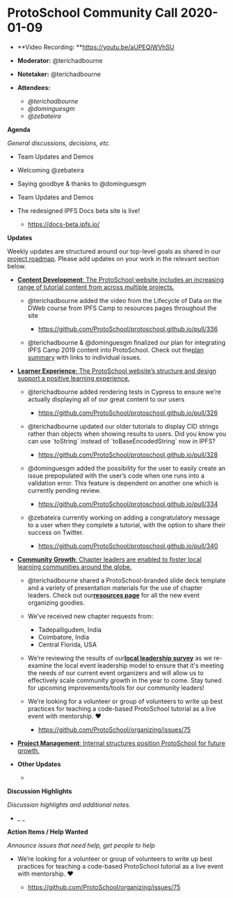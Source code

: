 # ProtoSchool Community Call 2020-01-09

-   **Video Recording: **https://youtu.be/aUPEQjWVhSU
-   **Moderator:** @terichadbourne
-   **Notetaker:** @terichadbourne
-   **Attendees:**

    -   _@terichadbourne_
    -   _@dominguesgm_
    -   _@zebateira_


**Agenda**

_General discussions, decisions, etc._

-   Team Updates and Demos
-   Welcoming @zebateira
-   Saying goodbye & thanks to @dominguesgm
-   Team Updates and Demos
-   The redesigned IPFS Docs beta site is live!

    -   <https://docs-beta.ipfs.io/>




**Updates**

Weekly updates are structured around our top-level goals as shared in our [project roadmap](https://github.com/ProtoSchool/roadmap#protoschool-roadmap). Please add updates on your work in the relevant section below.

-   [**Content Development**: The ProtoSchool website includes an increasing range of tutorial content from across multiple projects.](https://github.com/ProtoSchool/roadmap#content-development)

    -   @terichadbourne added the video from the Lifecycle of Data on the DWeb course from IPFS Camp to resources pages throughout the site

        -   <https://github.com/ProtoSchool/protoschool.github.io/pull/336>

    -   @terichadbourne & @dominguesgm finalized our plan for integrating IPFS Camp 2019 content into ProtoSchool. Check out the[plan summary](https://github.com/ProtoSchool/protoschool.github.io/issues/261#issuecomment-567219985) with links to individual issues.

-   [**Learner Experience**: The ProtoSchool website’s structure and design support a positive learning experience.](https://github.com/ProtoSchool/roadmap#learner-experience)

    -   @terichadbourne added rendering tests in Cypress to ensure we’re actually displaying all of our great content to our users

        -   <https://github.com/ProtoSchool/protoschool.github.io/pull/326>

    -   @terichadbourne updated our older tutorials to display CID strings rather than objects when showing results to users. Did you know you can use \`toString\` instead of \`toBaseEncodedString\` now in IPFS?

        -   <https://github.com/ProtoSchool/protoschool.github.io/pull/328>

    -   @dominguesgm added the possibility for the user to easily create an issue prepopulated with the user’s code when one runs into a validation error. This feature is dependent on another one which is currently pending review.

        -   <https://github.com/ProtoSchool/protoschool.github.io/pull/334>

    -   @zebateira currently working on adding a congratulatory message to a user when they complete a tutorial, with the option to share their success on Twitter.

        -   <https://github.com/ProtoSchool/protoschool.github.io/pull/340>

-   [**Community Growth**: Chapter leaders are enabled to foster local learning communities around the globe.](https://github.com/ProtoSchool/roadmap#community-growth)

    -   @terichadbourne shared a ProtoSchool-branded slide deck template and a variety of presentation materials for the use of chapter leaders. Check out our[**resources page**](https://github.com/ProtoSchool/organizing/blob/master/RESOURCES.md#resources-for-chapter-organizers) for all the new event organizing goodies.
    -   We’ve received new chapter requests from:

        -   Tadepalligudem, India
        -   Coimbatore, India
        -   Central Florida, USA

    -   We’re reviewing the results of our[**local leadership survey**](https://github.com/ProtoSchool/organizing/issues/69) as we re-examine the local event leadership model to ensure that it's meeting the needs of our current event organizers and will allow us to effectively scale community growth in the year to come. Stay tuned for upcoming improvements/tools for our community leaders!
    -   We’re looking for a volunteer or group of volunteers to write up best practices for teaching a code-based ProtoSchool tutorial as a live event with mentorship. ❤️

        -   <https://github.com/ProtoSchool/organizing/issues/75>

-   [**Project Management**: Internal structures position ProtoSchool for future growth.](https://github.com/ProtoSchool/roadmap#project-management)


-   **Other Updates**

    -





**Discussion Highlights**

_Discussion highlights and additional notes._

-   _
    _




**Action Items / Help Wanted**

_Announce issues that need help, get people to help_

-   We’re looking for a volunteer or group of volunteers to write up best practices for teaching a code-based ProtoSchool tutorial as a live event with mentorship. ❤️

    -   <https://github.com/ProtoSchool/organizing/issues/75>
